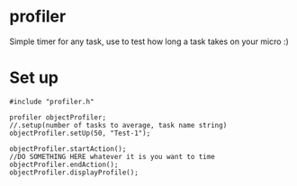 # profiler
Simple timer for any task, use to test how long a task takes on your micro :)

# Set up 
```
#include "profiler.h"

profiler objectProfiler;
//.setup(number of tasks to average, task name string)
objectProfiler.setUp(50, "Test-1");

objectProfiler.startAction();
//DO SOMETHING HERE whatever it is you want to time
objectProfiler.endAction();
objectProfiler.displayProfile();
```
